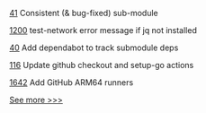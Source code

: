 
[41](https://github.com/hyperledger-labs/pdo-contracts/pull/41) Consistent (& bug-fixed) sub-module

[1200](https://github.com/hyperledger/fabric-samples/pull/1200) test-network error message if jq not installed

[40](https://github.com/hyperledger-labs/pdo-contracts/pull/40) Add dependabot to track submodule deps

[116](https://github.com/hyperledger-labs/fabric-builder-k8s/pull/116) Update github checkout and setup-go actions

[1642](https://github.com/hyperledger/solang/pull/1642) Add GitHub ARM64 runners


[See more >>>](https://start-here.hyperledger.org/pull-requests)
